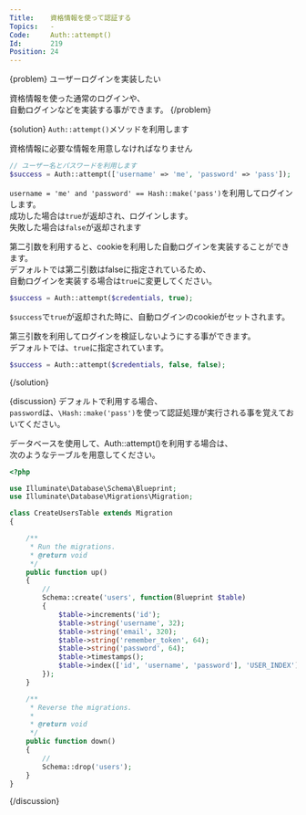 ```yaml
---
Title:    資格情報を使って認証する
Topics:   -
Code:     Auth::attempt()
Id:       219
Position: 24
---
```


{problem}
ユーザーログインを実装したい

資格情報を使った通常のログインや、  
自動ログインなどを実装する事ができます。
{/problem}

{solution}
`Auth::attempt()`メソッドを利用します

資格情報に必要な情報を用意しなければなりません
```php
// ユーザー名とパスワードを利用します
$success = Auth::attempt(['username' => 'me', 'password' => 'pass']);
```

`username = 'me' and 'password' == Hash::make('pass')`を利用してログインします。  
成功した場合は`true`が返却され、ログインします。  
失敗した場合は`false`が返却されます

第二引数を利用すると、cookieを利用した自動ログインを実装することができます。  
デフォルトでは第二引数はfalseに指定されているため、  
自動ログインを実装する場合は`true`に変更してください。

```php
$success = Auth::attempt($credentials, true);
```

`$success`で`true`が返却された時に、自動ログインのcookieがセットされます。

第三引数を利用してログインを検証しないようにする事ができます。  
デフォルトでは、`true`に指定されています。

```php
$success = Auth::attempt($credentials, false, false);
```
{/solution}

{discussion}
デフォルトで利用する場合、  
`password`は、`\Hash::make('pass')`を使って認証処理が実行される事を覚えておいてください。  

データベースを使用して、Auth::attempt()を利用する場合は、  
次のようなテーブルを用意してください。  

```php
<?php

use Illuminate\Database\Schema\Blueprint;
use Illuminate\Database\Migrations\Migration;

class CreateUsersTable extends Migration
{

    /**
     * Run the migrations.
     * @return void
     */
    public function up()
    {
        //
        Schema::create('users', function(Blueprint $table)
        {
            $table->increments('id');
            $table->string('username', 32);
            $table->string('email', 320);
            $table->string('remember_token', 64);
            $table->string('password', 64);
            $table->timestamps();
            $table->index(['id', 'username', 'password'], 'USER_INDEX');
        });
    }

    /**
     * Reverse the migrations.
     *
     * @return void
     */
    public function down()
    {
        //
        Schema::drop('users');
    }
}

```
{/discussion}
